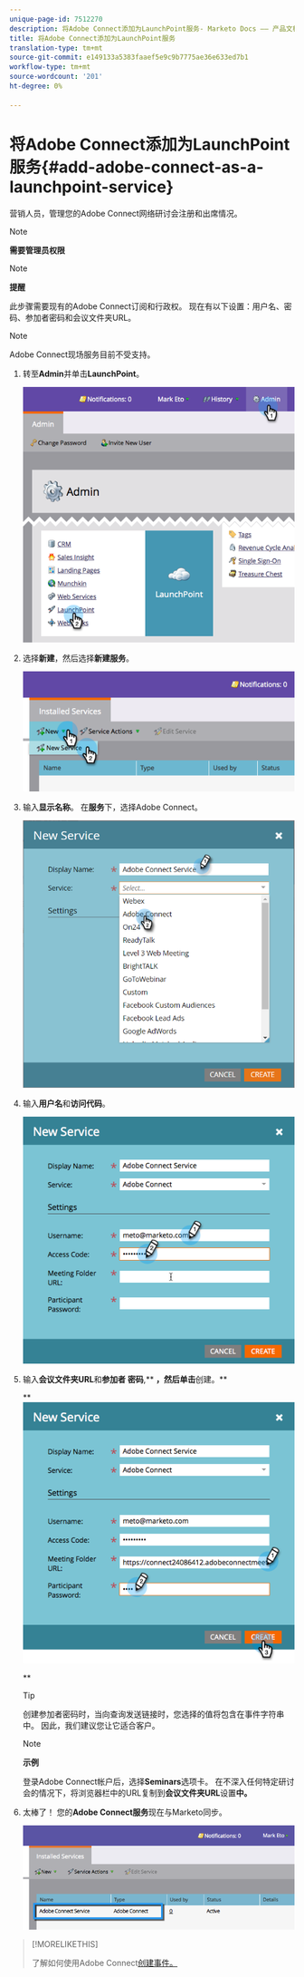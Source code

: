 ```yaml
---
unique-page-id: 7512270
description: 将Adobe Connect添加为LaunchPoint服务- Marketo Docs —— 产品文档
title: 将Adobe Connect添加为LaunchPoint服务
translation-type: tm+mt
source-git-commit: e149133a5383faaef5e9c9b7775ae36e633ed7b1
workflow-type: tm+mt
source-wordcount: '201'
ht-degree: 0%

---
```



# 将Adobe Connect添加为LaunchPoint服务{#add-adobe-connect-as-a-launchpoint-service}

营销人员，管理您的Adobe Connect网络研讨会注册和出席情况。

>[!NOTE]
>
>**需要管理员权限**

>[!NOTE]
>
>**提醒**
>
>此步骤需要现有的Adobe Connect订阅和行政权。 现在有以下设置：用户名、密码、参加者密码和会议文件夹URL。

>[!NOTE]
>
>Adobe Connect现场服务目前不受支持。

1. 转至&#x200B;**Admin**&#x200B;并单击&#x200B;**LaunchPoint**。

   ![](assets/image2015-4-22-11-3a33-3a51.png)

1. 选择&#x200B;**新建**，然后选择&#x200B;**新建服务**。

   ![](assets/image2015-4-22-11-3a40-3a19.png)

1. 输入&#x200B;**显示名称**。 在&#x200B;**服务**&#x200B;下，选择Adobe Connect。

   ![](assets/new-service-adobe-connect.png)

1. 输入&#x200B;**用户名**&#x200B;和&#x200B;**访问代码**。

   ![](assets/image2015-4-22-11-3a50-3a6.png)

1. 输入&#x200B;**会议文件夹URL**&#x200B;和&#x200B;**参加者** **密码**,** **，然后单击**&#x200B;创建。**

   ** ![](assets/image2015-4-22-11-3a55-3a36.png)

   **

   >[!TIP]
   >
   >创建参加者密码时，当向查询发送链接时，您选择的值将包含在事件字符串中。 因此，我们建议您让它适合客户。

   >[!NOTE]
   >
   >**示例**
   >
   >
   >登录Adobe Connect帐户后，选择&#x200B;**Seminars**&#x200B;选项卡。 在不深入任何特定研讨会的情况下，将浏览器栏中的URL复制到&#x200B;**会议文件夹URL**&#x200B;设置&#x200B;**中。**

1. 太棒了！ 您的&#x200B;**Adobe Connect服务**&#x200B;现在与Marketo同步。

   ![](assets/adobe-connect-service.png)

>[!MORELIKETHIS]
>
>了解如何使用Adobe Connect[创建事件。](../../../product-docs/demand-generation/events/create-an-event/create-an-event-with-adobe-connect.md)


